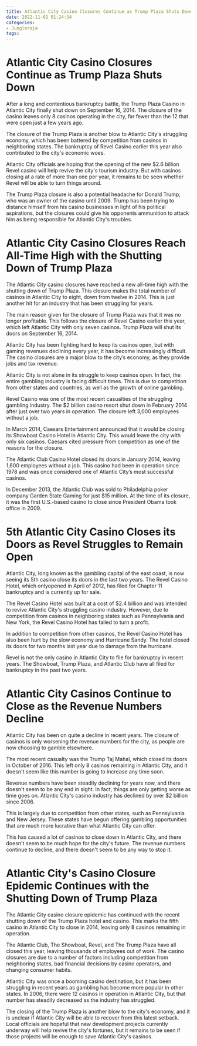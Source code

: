 ```yaml
---
title: Atlantic City Casino Closures Continue as Trump Plaza Shuts Down
date: 2022-11-02 01:24:54
categories:
- Jungleraja
tags:
---
```



#  Atlantic City Casino Closures Continue as Trump Plaza Shuts Down

After a long and contentious bankruptcy battle, the Trump Plaza Casino in Atlantic City finally shut down on September 16, 2014. The closure of the casino leaves only 8 casinos operating in the city, far fewer than the 12 that were open just a few years ago.

The closure of the Trump Plaza is another blow to Atlantic City's struggling economy, which has been battered by competition from casinos in neighboring states. The bankruptcy of Revel Casino earlier this year also contributed to the city's economic woes.

Atlantic City officials are hoping that the opening of the new $2.6 billion Revel casino will help revive the city's tourism industry. But with casinos closing at a rate of more than one per year, it remains to be seen whether Revel will be able to turn things around.

The Trump Plaza closure is also a potential headache for Donald Trump, who was an owner of the casino until 2009. Trump has been trying to distance himself from his casino businesses in light of his political aspirations, but the closures could give his opponents ammunition to attack him as being responsible for Atlantic City's troubles.

#  Atlantic City Casino Closures Reach All-Time High with the Shutting Down of Trump Plaza

The Atlantic City casino closures have reached a new all-time high with the shutting down of Trump Plaza. This closure makes the total number of casinos in Atlantic City to eight, down from twelve in 2014. This is just another hit for an industry that has been struggling for years.

The main reason given for the closure of Trump Plaza was that it was no longer profitable. This follows the closure of Revel Casino earlier this year, which left Atlantic City with only seven casinos. Trump Plaza will shut its doors on September 16, 2014.

Atlantic City has been fighting hard to keep its casinos open, but with gaming revenues declining every year, it has become increasingly difficult. The casino closures are a major blow to the city’s economy, as they provide jobs and tax revenue.

Atlantic City is not alone in its struggle to keep casinos open. In fact, the entire gambling industry is facing difficult times. This is due to competition from other states and countries, as well as the growth of online gambling.

Revel Casino was one of the most recent casualties of the struggling gambling industry. The $2 billion casino resort shut down in February 2014 after just over two years in operation. The closure left 3,000 employees without a job.

In March 2014, Caesars Entertainment announced that it would be closing its Showboat Casino Hotel in Atlantic City. This would leave the city with only six casinos. Caesars cited pressure from competition as one of the reasons for the closure.

The Atlantic Club Casino Hotel closed its doors in January 2014, leaving 1,600 employees without a job. This casino had been in operation since 1978 and was once considered one of Atlantic City’s most successful casinos.

In December 2013, the Atlantic Club was sold to Philadelphia poker company Garden State Gaming for just $15 million. At the time of its closure, it was the first U.S.-based casino to close since President Obama took office in 2009.

#  5th Atlantic City Casino Closes its Doors as Revel Struggles to Remain Open

Atlantic City, long known as the gambling capital of the east coast, is now seeing its 5th casino close its doors in the last two years. The Revel Casino Hotel, which onlyopened in April of 2012, has filed for Chapter 11 bankruptcy and is currently up for sale.

The Revel Casino Hotel was built at a cost of $2.4 billion and was intended to revive Atlantic City's struggling casino industry. However, due to competition from casinos in neighboring states such as Pennsylvania and New York, the Revel Casino Hotel has failed to turn a profit.

In addition to competition from other casinos, the Revel Casino Hotel has also been hurt by the slow economy and Hurricane Sandy. The hotel closed its doors for two months last year due to damage from the hurricane.

Revel is not the only casino in Atlantic City to file for bankruptcy in recent years. The Showboat, Trump Plaza, and Atlantic Club have all filed for bankruptcy in the past two years.

#  Atlantic City Casinos Continue to Close as the Revenue Numbers Decline

Atlantic City has been on quite a decline in recent years. The closure of casinos is only worsening the revenue numbers for the city, as people are now choosing to gamble elsewhere.

The most recent casualty was the Trump Taj Mahal, which closed its doors in October of 2016. This left only 8 casinos remaining in Atlantic City, and it doesn't seem like this number is going to increase any time soon.

Revenue numbers have been steadily declining for years now, and there doesn't seem to be any end in sight. In fact, things are only getting worse as time goes on. Atlantic City's casino industry has declined by over $2 billion since 2006.

This is largely due to competition from other states, such as Pennsylvania and New Jersey. These states have begun offering gambling opportunities that are much more lucrative than what Atlantic City can offer.

This has caused a lot of casinos to close down in Atlantic City, and there doesn't seem to be much hope for the city's future. The revenue numbers continue to decline, and there doesn't seem to be any way to stop it.

#  Atlantic City's Casino Closure Epidemic Continues with the Shutting Down of Trump Plaza

The Atlantic City casino closure epidemic has continued with the recent shutting down of the Trump Plaza hotel and casino. This marks the fifth casino in Atlantic City to close in 2014, leaving only 8 casinos remaining in operation.

The Atlantic Club, The Showboat, Revel, and The Trump Plaza have all closed this year, leaving thousands of employees out of work. The casino closures are due to a number of factors including competition from neighboring states, bad financial decisions by casino operators, and changing consumer habits.

Atlantic City was once a booming casino destination, but it has been struggling in recent years as gambling has become more popular in other states. In 2006, there were 12 casinos in operation in Atlantic City, but that number has steadily decreased as the industry has struggled.

The closing of the Trump Plaza is another blow to the city's economy, and it is unclear if Atlantic City will be able to recover from this latest setback. Local officials are hopeful that new development projects currently underway will help revive the city's fortunes, but it remains to be seen if those projects will be enough to save Atlantic City's casinos.